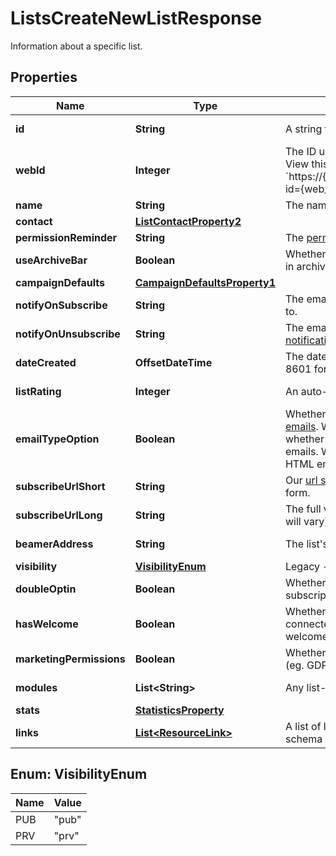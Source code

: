 

# ListsCreateNewListResponse

Information about a specific list.

## Properties

| Name | Type | Description | Notes |
|------------ | ------------- | ------------- | -------------|
|**id** | **String** | A string that uniquely identifies this list. |  [optional] [readonly] |
|**webId** | **Integer** | The ID used in the Mailchimp web application. View this list in your Mailchimp account at &#x60;https://{dc}.admin.mailchimp.com/lists/members/?id&#x3D;{web_id}&#x60;. |  [optional] [readonly] |
|**name** | **String** | The name of the list. |  [optional] |
|**contact** | [**ListContactProperty2**](ListContactProperty2.md) |  |  [optional] |
|**permissionReminder** | **String** | The [permission reminder](https://mailchimp.com/help/edit-the-permission-reminder/) for the list. |  [optional] |
|**useArchiveBar** | **Boolean** | Whether campaigns for this list use the [Archive Bar](https://mailchimp.com/help/about-email-campaign-archives-and-pages/) in archives by default. |  [optional] |
|**campaignDefaults** | [**CampaignDefaultsProperty1**](CampaignDefaultsProperty1.md) |  |  [optional] |
|**notifyOnSubscribe** | **String** | The email address to send [subscribe notifications](https://mailchimp.com/help/change-subscribe-and-unsubscribe-notifications/) to. |  [optional] |
|**notifyOnUnsubscribe** | **String** | The email address to send [unsubscribe notifications](https://mailchimp.com/help/change-subscribe-and-unsubscribe-notifications/) to. |  [optional] |
|**dateCreated** | **OffsetDateTime** | The date and time that this list was created in ISO 8601 format. |  [optional] [readonly] |
|**listRating** | **Integer** | An auto-generated activity score for the list (0-5). |  [optional] [readonly] |
|**emailTypeOption** | **Boolean** | Whether the list supports [multiple formats for emails](https://mailchimp.com/help/change-audience-name-defaults/). When set to &#x60;true&#x60;, subscribers can choose whether they want to receive HTML or plain-text emails. When set to &#x60;false&#x60;, subscribers will receive HTML emails, with a plain-text alternative backup. |  [optional] |
|**subscribeUrlShort** | **String** | Our [url shortened](https://mailchimp.com/help/share-your-signup-form/) version of this list&#39;s subscribe form. |  [optional] [readonly] |
|**subscribeUrlLong** | **String** | The full version of this list&#39;s subscribe form (host will vary). |  [optional] [readonly] |
|**beamerAddress** | **String** | The list&#39;s [Email Beamer](https://mailchimp.com/help/use-email-beamer-to-create-a-campaign/) address. |  [optional] [readonly] |
|**visibility** | [**VisibilityEnum**](#VisibilityEnum) | Legacy - visibility settings are no longer used |  [optional] |
|**doubleOptin** | **Boolean** | Whether or not to require the subscriber to confirm subscription via email. |  [optional] |
|**hasWelcome** | **Boolean** | Whether or not this list has a welcome automation connected. Welcome Automations: welcomeSeries, singleWelcome, emailFollowup. |  [optional] |
|**marketingPermissions** | **Boolean** | Whether or not the list has marketing permissions (eg. GDPR) enabled. |  [optional] |
|**modules** | **List&lt;String&gt;** | Any list-specific modules installed for this list. |  [optional] [readonly] |
|**stats** | [**StatisticsProperty**](StatisticsProperty.md) |  |  [optional] |
|**links** | [**List&lt;ResourceLink&gt;**](ResourceLink.md) | A list of link types and descriptions for the API schema documents. |  [optional] [readonly] |



## Enum: VisibilityEnum

| Name | Value |
|---- | -----|
| PUB | &quot;pub&quot; |
| PRV | &quot;prv&quot; |




